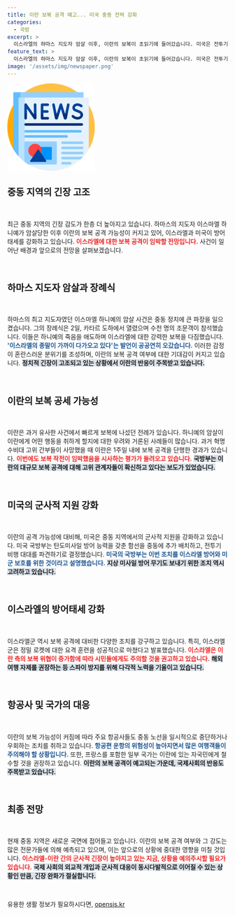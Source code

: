 ```yaml
---
title: 이란 보복 공격 예고... 미국 중동 전력 강화
categories:
  - 국방
excerpt: >
  이스라엘의 하마스 지도자 암살 이후, 이란의 보복이 초읽기에 들어갔습니다. 미국은 전투기와 항공모함을 중동에 추가 배치하며 긴장감이 고조되고 있습니다. 과거 사례를 비추어볼 때, 대규모 공격이 임박했을 가능성이 큽니다.
feature_text: >
  이스라엘의 하마스 지도자 암살 이후, 이란의 보복이 초읽기에 들어갔습니다. 미국은 전투기와 항공모함을 중동에 추가 배치하며 긴장감이 고조되고 있습니다. 과거 사례를 비추어볼 때, 대규모 공격이 임박했을 가능성이 큽니다.
image: '/assets/img/newspaper.png'
---
```


<p><img src="/assets/img/newspaper.png" alt="kimp 속보" /></p>

<h2 data-ke-size="size26">중동 지역의 긴장 고조</h2>

<p data-ke-size="size16">&nbsp;</p>

<p>최근 중동 지역의 긴장 감도가 한층 더 높아지고 있습니다. 하마스의 지도자 이스마엘 하니예가 암살당한 이후 이란의 보복 공격 가능성이 커지고 있어, 이스라엘과 미국이 방어 태세를 강화하고 있습니다. <b><span style="color: #ee2323;">이스라엘에 대한 보복 공격이 임박할 전망입니다.</span></b> 사건이 일어난 배경과 앞으로의 전망을 살펴보겠습니다.</p>

<p data-ke-size="size16">&nbsp;</p>

<h2 data-ke-size="size26">하마스 지도자 암살과 장례식</h2>

<p data-ke-size="size16">&nbsp;</p>

<p>하마스의 최고 지도자였던 이스마엘 하니예의 암살 사건은 중동 정치에 큰 파장을 일으켰습니다. 그의 장례식은 2일, 카타르 도하에서 열렸으며 수천 명의 조문객이 참석했습니다. 이들은 하니예의 죽음을 애도하며 이스라엘에 대한 강력한 보복을 다짐했습니다. <b><span style="color: #1a5490;">'이스라엘의 종말이 가까이 다가오고 있다'는 발언이 공공연히 오갔습니다.</span></b> 이러한 감정이 혼란스러운 분위기를 조성하며, 이란의 보복 공격 여부에 대한 기대감이 커지고 있습니다. <b><span style="background-color: #21538527;">정치적 긴장이 고조되고 있는 상황에서 이란의 반응이 주목받고 있습니다.</span></b></p>

<p data-ke-size="size16">&nbsp;</p>

<h2 data-ke-size="size26">이란의 보복 공세 가능성</h2>

<p data-ke-size="size16">&nbsp;</p>

<p>이란은 과거 유사한 사건에서 빠르게 보복에 나섰던 전례가 있습니다. 하니예의 암살이 이란에게 어떤 행동을 취하게 할지에 대한 우려와 거론된 사례들이 많습니다. 과거 혁명수비대 고위 간부들이 사망했을 때 이란은 1주일 내에 보복 공격을 단행한 경과가 있습니다. <b><span style="color: #ee2323;">이번에도 보복 작전이 임박했음을 시사하는 평가가 들려오고 있습니다.</span></b> <b><span style="background-color: #21538527;">국방부는 이란의 대규모 보복 공격에 대해 고위 관계자들이 확신하고 있다는 보도가 있었습니다.</span></b> </p>

<p data-ke-size="size16">&nbsp;</p>

<h2 data-ke-size="size26">미국의 군사적 지원 강화</h2>

<p data-ke-size="size16">&nbsp;</p>

<p>이란의 공격 가능성에 대비해, 미국은 중동 지역에서의 군사적 지원을 강화하고 있습니다. 미국 국방부는 탄도미사일 방어 능력을 갖춘 함선을 중동에 추가 배치하고, 전투기 비행 대대를 파견하기로 결정했습니다. <b><span style="color: #1a5490;">미국의 국방부는 이번 조치를 이스라엘 방어와 미군 보호를 위한 것이라고 설명했습니다.</span></b> <b><span style="background-color: #21538527;">지상 미사일 방어 무기도 보내기 위한 조치 역시 고려하고 있습니다.</span></b></p>

<p data-ke-size="size16">&nbsp;</p>

<h2 data-ke-size="size26">이스라엘의 방어태세 강화</h2>

<p data-ke-size="size16">&nbsp;</p>

<p>이스라엘군 역시 보복 공격에 대비한 다양한 조치를 강구하고 있습니다. 특히, 이스라엘군은 정밀 로켓에 대한 요격 훈련을 성공적으로 마쳤다고 발표했습니다. <b><span style="color: #ee2323;">이스라엘은 이란 측의 보복 위협이 증가함에 따라 시민들에게도 주의할 것을 권고하고 있습니다.</span></b> <b><span style="background-color: #21538527;">해외여행 자제를 권장하는 등 스파이 방지를 위해 다각적 노력을 기울이고 있습니다.</span></b></p>

<p data-ke-size="size16">&nbsp;</p>

<h2 data-ke-size="size26">항공사 및 국가의 대응</h2>

<p data-ke-size="size16">&nbsp;</p>

<p>이란의 보복 가능성이 커짐에 따라 주요 항공사들도 중동 노선을 일시적으로 중단하거나 우회하는 조치를 취하고 있습니다. <b><span style="color: #1a5490;">항공편 운항의 위험성이 높아지면서 많은 여행객들이 주의해야 할 상황입니다.</span></b> 또한, 프랑스를 포함한 일부 국가는 이란에 있는 자국민에게 철수할 것을 권장하고 있습니다. <b><span style="background-color: #21538527;">이란의 보복 공격이 예고되는 가운데, 국제사회의 반응도 주목받고 있습니다.</span></b></p>

<p data-ke-size="size16">&nbsp;</p>

<h2 data-ke-size="size26">최종 전망</h2>

<p data-ke-size="size16">&nbsp;</p>

<p>현재 중동 지역은 새로운 국면에 접어들고 있습니다. 이란의 보복 공격 여부와 그 강도는 많은 전문가들에 의해 예측되고 있으며, 이는 앞으로의 상황에 중대한 영향을 미칠 것입니다. <b><span style="color: #ee2323;">이스라엘-이란 간의 군사적 긴장이 높아지고 있는 지금, 상황을 예의주시할 필요가 있습니다.</span></b> <b><span style="background-color: #21538527;">국제 사회의 외교적 개입과 군사적 대응이 동시다발적으로 이어질 수 있는 상황인 만큼, 긴장 완화가 절실합니다.</span></b></p>

<p data-ke-size="size16">&nbsp;</p>
유용한 생활 정보가 필요하시다면, <a href="https://opensis.kr" rel="dofollow">opensis.kr</a>


